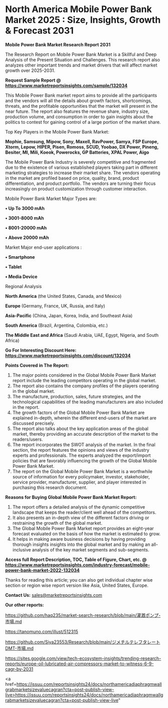# North America Mobile Power Bank Market 2025 : Size, Insights, Growth & Forecast 2031

<strong>Mobile Power Bank Market Research Report 2031</strong>

The Research Report on Mobile Power Bank Market is a Skillful and Deep Analysis of the Present Situation and Challenges. This research report also analyzes other important trends and market drivers that will affect market growth over 2025-2031.

<strong>Request Sample Report @ <a href=https://www.marketreportsinsights.com/sample/132034>https://www.marketreportsinsights.com/sample/132034</a></strong>

This Mobile Power Bank market report aims to provide all the participants and the vendors will all the details about growth factors, shortcomings, threats, and the profitable opportunities that the market will present in the near future. The report also features the revenue share, industry size, production volume, and consumption in order to gain insights about the politics to contest for gaining control of a large portion of the market share.

Top Key Players in the Mobile Power Bank Market:

<strong>Mophie, Samsung, Mipow, Sony, Maxell, RavPower, Samya, FSP Europe, Xtorm, Lepow, HIPER, Pisen, Romoss, SCUD, Yoobao, DX Power, Pineng, Besiter, MI, Mili, Koeok, Powerocks, GP Batteries, XPAL Power, Aigo</strong>

The Mobile Power Bank Industry is severely competitive and fragmented due to the existence of various established players taking part in different marketing strategies to increase their market share. The vendors operating in the market are profiled based on price, quality, brand, product differentiation, and product portfolio. The vendors are turning their focus increasingly on product customization through customer interaction.

Mobile Power Bank Market Major Types are:

<strong>• Up To 3000 mAh

• 3001-8000 mAh

• 8001-20000 mAh

• Above 20000 mAh</strong>

Market Major end-user applications :

<strong>• Smartphone

• Tablet

• Media Device</strong>

Regional Analysis

</u><strong><b>North America</b></strong> (the United States, Canada, and Mexico)

<strong><b>Europe </b></strong>(Germany, France, UK, Russia, and Italy)

<strong><b>Asia-Pacific</b></strong> (China, Japan, Korea, India, and Southeast Asia)

<strong><b>South America</b></strong> (Brazil, Argentina, Colombia, etc.)

<strong><b>The Middle East and Africa</b></strong> (Saudi Arabia, UAE, Egypt, Nigeria, and South Africa)

<strong>Go For Interesting Discount Here: <a href=https://www.marketreportsinsights.com/discount/132034>https://www.marketreportsinsights.com/discount/132034</a></strong>

<strong>Points Covered in The Report:</strong>
<ol>
  <li>The major points considered in the Global Mobile Power Bank Market report include the leading competitors operating in the global market.</li>
  <li>The report also contains the company profiles of the players operating in the global market.</li>
  <li>The manufacture, production, sales, future strategies, and the technological capabilities of the leading manufacturers are also included in the report.</li>
  <li>The growth factors of the Global Mobile Power Bank Market are explained in-depth, wherein the different end-users of the market are discussed precisely.</li>
  <li>The report also talks about the key application areas of the global market, thereby providing an accurate description of the market to the readers/users.</li>
  <li>The report incorporates the SWOT analysis of the market. In the final section, the report features the opinions and views of the industry experts and professionals. The experts analyzed the export/import policies that are favorably influencing the growth of the Global Mobile Power Bank Market.</li>
  <li>The report on the Global Mobile Power Bank Market is a worthwhile source of information for every policymaker, investor, stakeholder, service provider, manufacturer, supplier, and player interested in purchasing this research document.</li>
</ol>
<strong>Reasons for Buying Global Mobile Power Bank Market Report:</strong>

<ol>
  <li>The report offers a detailed analysis of the dynamic competitive landscape that keeps the reader/client well ahead of the competitors.</li>
  <li>It also presents an in-depth view of the different factors driving or restraining the growth of the global market.</li>
  <li>The Global Mobile Power Bank Market report provides an eight-year forecast evaluated on the basis of how the market is estimated to grow.</li>
  <li>It helps in making aware business decisions by having providing thorough insights insights into the global market and by making an all-inclusive analysis of the key market segments and sub-segments.</li>
</ol>
<strong>Access full Report Description, TOC, Table of Figure, Chart, etc. @ <a href=https://www.marketreportsinsights.com/industry-forecast/mobile-power-bank-market-2022-132034>https://www.marketreportsinsights.com/industry-forecast/mobile-power-bank-market-2022-132034</a></strong>


Thanks for reading this article; you can also get individual chapter wise section or region wise report version like Asia, United States, Europe.

<strong>Contact Us:</strong>
sales@marketreportsinsights.com

<strong>Our other reports:</strong>

<a href=https://github.com/haq235/market-search-research/blob/main/灌漑ポンプ-市場.md>https://github.com/haq235/market-search-research/blob/main/灌漑ポンプ-市場.md</a>

<a href=https://tanomuno.com/illust/512315>https://tanomuno.com/illust/512315</a>

<a href=https://github.com/Siya23553/Research/blob/main/ジメチルテレフタレートDMT-市場.md>https://github.com/Siya23553/Research/blob/main/ジメチルテレフタレートDMT-市場.md</a>

<a href=https://sites.google.com/view/tech-ecosystem-insights/trending-research-reports/europe-oil-lubricated-air-compressors-market-to-witness-6-9-cagr-by-2031>https://sites.google.com/view/tech-ecosystem-insights/trending-research-reports/europe-oil-lubricated-air-compressors-market-to-witness-6-9-cagr-by-2031</a>

<a href=https://issuu.com/reportsinsights24/docs/northamericadiaphragmwallgrabmarketsizevaluecagran?cta=post-publish-view-live>https://issuu.com/reportsinsights24/docs/northamericadiaphragmwallgrabmarketsizevaluecagran?cta=post-publish-view-live</a>"
